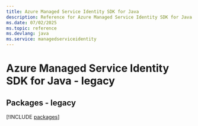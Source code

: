 ```yaml
---
title: Azure Managed Service Identity SDK for Java
description: Reference for Azure Managed Service Identity SDK for Java
ms.date: 07/02/2025
ms.topic: reference
ms.devlang: java
ms.service: managedserviceidentity
---
```

# Azure Managed Service Identity SDK for Java - legacy
## Packages - legacy
[!INCLUDE [packages](managed-service-identity-index.md)]